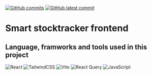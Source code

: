 [![GitHub commits](https://badgen.net/github/commits/etiamsani/Live-stock-tracker-backend)](https://GitHub.com/EtiamSani/Live-stock-tracker-frontend/commit/)
[![GitHub latest commit](https://badgen.net/github/last-commit/EtiamSani/Live-stock-tracker-backend)](https://GitHub.com/EtiamSani/Live-stock-tracker-frontend/commit/)

# Smart stocktracker frontend


## Language, framworks and tools used in this project 

![React](https://img.shields.io/badge/react-%2320232a.svg?style=for-the-badge&logo=react&logoColor=%2361DAFB)
![TailwindCSS](https://img.shields.io/badge/tailwindcss-%2338B2AC.svg?style=for-the-badge&logo=tailwind-css&logoColor=white)
![Vite](https://img.shields.io/badge/vite-%23646CFF.svg?style=for-the-badge&logo=vite&logoColor=white)
![React Query](https://img.shields.io/badge/-React%20Query-FF4154?style=for-the-badge&logo=react%20query&logoColor=white)
![JavaScript](https://img.shields.io/badge/javascript-%23323330.svg?style=for-the-badge&logo=javascript&logoColor=%23F7DF1E)




